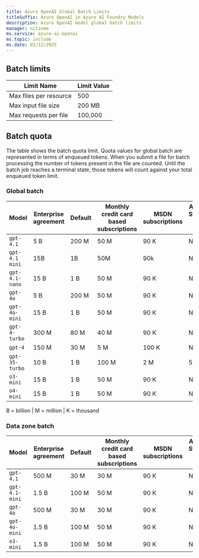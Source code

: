 ```yaml
---
title: Azure OpenAI Global Batch Limits
titleSuffix: Azure OpenAI in Azure AI Foundry Models
description: Azure OpenAI model global batch limits
manager: nitinme
ms.service: azure-ai-openai
ms.topic: include
ms.date: 02/12/2025
---
```


## Batch limits

| Limit Name | Limit Value |
|--|--|
| Max files per resource | 500 |
| Max input file size | 200 MB |
| Max requests per file | 100,000 |

## Batch quota

The table shows the batch quota limit. Quota values for global batch are represented in terms of enqueued tokens. When you submit a file for batch processing the number of tokens present in the file are counted. Until the batch job reaches a terminal state, those tokens will count against your  total enqueued token limit.

### Global batch

|Model|Enterprise agreement|Default| Monthly credit card based subscriptions | MSDN subscriptions | Azure for Students, Free Trials |
|---|---|---|---|---|---|
| `gpt-4.1`| 5 B | 200 M | 50 M | 90 K | N/A |
| `gpt-4.1 mini` | 15B | 1B | 50M | 90k | N/A |
| `gpt-4.1-nano` | 15 B | 1 B | 50 M | 90 K | N/A |
| `gpt-4o` | 5 B | 200 M | 50 M | 90 K | N/A|
| `gpt-4o-mini` | 15 B | 1 B | 50 M | 90 K | N/A |
| `gpt-4-turbo` | 300 M | 80 M | 40 M | 90 K | N/A |
| `gpt-4` | 150 M | 30 M | 5 M | 100 K | N/A |
| `gpt-35-turbo` | 10 B | 1 B | 100 M | 2 M | 50 K |
| `o3-mini`| 15 B | 1 B | 50 M | 90 K | N/A |
| `o4-mini` | 15 B | 1 B | 50 M | 90 K | N/A |

B = billion | M = million | K = thousand

### Data zone batch

|Model|Enterprise agreement|Default| Monthly credit card based subscriptions | MSDN subscriptions | Azure for Students, Free Trials |
|---|---|---|---|---|---|
| `gpt-4.1` | 500 M | 30 M | 30 M | 90 K | N/A|
| `gpt-4.1-mini` | 1.5 B | 100 M | 50 M | 90 K | N/A |
| `gpt-4o` | 500 M | 30 M | 30 M | 90 K | N/A|
| `gpt-4o-mini` | 1.5 B | 100 M | 50 M | 90 K | N/A |
| `o3-mini` | 1.5 B | 100 M | 50 M | 90 K | N/A |